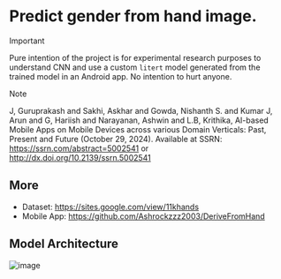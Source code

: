 # Predict gender from hand image.

> [!IMPORTANT]
> Pure intention of the project is for experimental research purposes to understand CNN and use a custom `litert` model generated from the trained model in an Android app. No intention to hurt anyone.

> [!Note]
> J, Guruprakash and Sakhi, Askhar and Gowda, Nishanth S. and Kumar J, Arun and G, Hariish and Narayanan, Ashwin and L.B, Krithika, AI-based Mobile Apps on Mobile Devices across various Domain Verticals: Past, Present and Future (October 29, 2024). Available at SSRN: https://ssrn.com/abstract=5002541 or http://dx.doi.org/10.2139/ssrn.5002541


## More

- Dataset: https://sites.google.com/view/11khands
- Mobile App: https://github.com/Ashrockzzz2003/DeriveFromHand

## Model Architecture
![image](https://github.com/user-attachments/assets/eaf76838-be53-45e2-b30e-60f1c0b6fdee)
